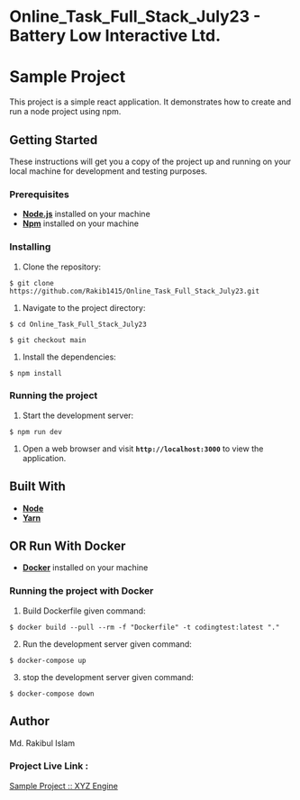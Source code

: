 
# Online_Task_Full_Stack_July23 - Battery Low Interactive Ltd.

# Sample Project

This project is a simple react application. It demonstrates how to create and run a node project using npm.

## **Getting Started**

These instructions will get you a copy of the project up and running on your local machine for development and testing purposes.

### **Prerequisites**

- **[Node.js](https://nodejs.org/en/download/)** installed on your machine
- **[Npm](https://www.npmjs.com/)** installed on your machine

### **Installing**

1. Clone the repository:

```
$ git clone https://github.com/Rakib1415/Online_Task_Full_Stack_July23.git

```

1. Navigate to the project directory:

```
$ cd Online_Task_Full_Stack_July23

$ git checkout main

```

1. Install the dependencies:

```
$ npm install

```

### **Running the project**

1. Start the development server:

```
$ npm run dev

```

1. Open a web browser and visit **`http://localhost:3000`** to view the application.

## **Built With**

- **[Node](https://nodejs.org/)**
- **[Yarn](https://yarnpkg.com/)**

## **OR Run With Docker**
- **[Docker](https://docs.docker.com/desktop/install/windows-install/)** installed on your machine

### **Running the project with Docker**

1. Build Dockerfile given command:

```
$ docker build --pull --rm -f "Dockerfile" -t codingtest:latest "." 

```
2. Run the development server given command:

```
$ docker-compose up 

```
3. stop the development server given command:

```
$ docker-compose down

```

## **Author**

Md. Rakibul Islam

### Project Live Link :

[Sample Project :: XYZ Engine](https://astounding-boba-772b92.netlify.app/)

